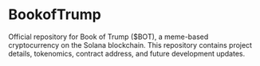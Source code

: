 # BookofTrump
Official repository for Book of Trump ($BOT), a meme-based cryptocurrency on the Solana blockchain. This repository contains project details, tokenomics, contract address, and future development updates.
